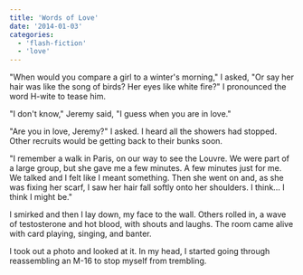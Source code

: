 ```yaml
---
title: 'Words of Love'
date: '2014-01-03'
categories:
  - 'flash-fiction'
  - 'love'
---
```


"When would you compare a girl to a winter's morning," I asked, "Or say her hair
was like the song of birds? Her eyes like white fire?" I pronounced the word
H-wite to tease him.

<!-- truncate -->

"I don't know," Jeremy said, "I guess when you are in love."

"Are you in love, Jeremy?" I asked. I heard all the showers had stopped. Other
recruits would be getting back to their bunks soon.

"I remember a walk in Paris, on our way to see the Louvre. We were part of a
large group, but she gave me a few minutes. A few minutes just for me. We talked
and I felt like I meant something. Then she went on and, as she was fixing her
scarf, I saw her hair fall softly onto her shoulders. I think... I think I might
be."

I smirked and then I lay down, my face to the wall. Others rolled in, a wave of
testosterone and hot blood, with shouts and laughs. The room came alive with
card playing, singing, and banter.

I took out a photo and looked at it. In my head, I started going through
reassembling an M-16 to stop myself from trembling.
